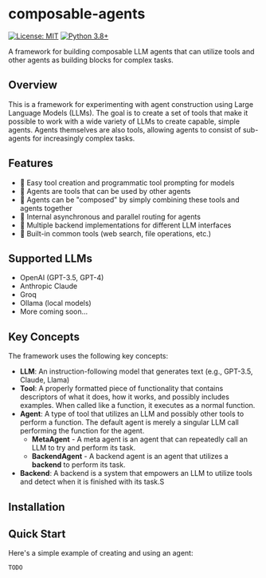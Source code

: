 # composable-agents

[![License: MIT](https://img.shields.io/badge/License-MIT-yellow.svg)](https://opensource.org/licenses/MIT)
[![Python 3.8+](https://img.shields.io/badge/python-3.8+-blue.svg)](https://www.python.org/downloads/)

A framework for building composable LLM agents that can utilize tools and other agents as building blocks for complex tasks.

## Overview

This is a framework for experimenting with agent construction using Large Language Models (LLMs). The goal is to create a set of tools that make it possible to work with a wide variety of LLMs to create capable, simple agents. Agents themselves are also tools, allowing agents to consist of sub-agents for increasingly complex tasks.

## Features

- 🔧 Easy tool creation and programmatic tool prompting for models
- 🤖 Agents are tools that can be used by other agents
- 🧩 Agents can be "composed" by simply combining these tools and agents together
- 🔀 Internal asynchronous and parallel routing for agents
- 🔄 Multiple backend implementations for different LLM interfaces
- 🧰 Built-in common tools (web search, file operations, etc.)

## Supported LLMs

- OpenAI (GPT-3.5, GPT-4)
- Anthropic Claude
- Groq
- Ollama (local models)
- More coming soon...

## Key Concepts

The framework uses the following key concepts:

- **LLM**: An instruction-following model that generates text (e.g., GPT-3.5, Claude, Llama)
- **Tool**: A properly formatted piece of functionality that contains descriptors of what it does, how it works, and possibly includes examples. When called like a function, it executes as a normal function.
- **Agent**: A type of tool that utilizes an LLM and possibly other tools to perform a function. The default agent is merely a singular LLM call performing the function for the agent.
    - **MetaAgent** - A meta agent is an agent that can repeatedly call an LLM to try and perform its task.
    - **BackendAgent** - A backend agent is an agent that utilizes a **backend** to perform its task.
- **Backend**: A backend is a system that empowers an LLM to utilize tools and detect when it is finished with its task.S

## Installation

## Quick Start

Here's a simple example of creating and using an agent:

```python
TODO
```
